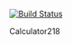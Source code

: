 [![Build Status](https://travis-ci.com/brandonRodriguez24/Calculator218.svg?branch=master)](https://travis-ci.com/brandonRodriguez24/Calculator218)




Calculator218
